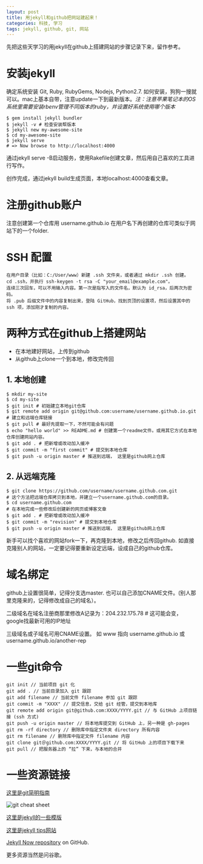 ```yaml
---
layout: post
title: 用jekyll和github把网站建起来！
categories: 科技, 学习
tags: jekyll, github, git, 网站
---
```

先把这些天学习的用jekyll在github上搭建网站的步骤记录下来，留作参考。

# 安装jekyll

确定系统安装 Git, Ruby, RubyGems, Nodejs, Python2.7. 如何安装，狗狗一搜就可以。mac上基本自带，注意update一下到最新版本。*注：注意苹果笔记本的OS系统里需要安装rbenv管理不同版本的ruby，并设置好系统使用哪个版本*

```
$ gem install jekyll bundler
$ jekyll -v # 检查安装帮版本
$ jekyll new my-awesome-site
$ cd my-awesome-site
$ jekyll serve
# => Now browse to http://localhost:4000
```

通过jekyll serve -B启动服务，使用Rakefile创建文章，然后用自己喜欢的工具进行写作。

创作完成，通过jekyll build生成页面，本地localhost:4000查看文章。

# 注册github账户

注意创建第一个仓库用 username.github.io 在用户名下再创建的仓库可类似于网站下的一个folder. 

# SSH 配置

```
在用户目录（比如：C:/User/www）新建 .ssh 文件夹，或者通过 mkdir .ssh 创建。
cd .ssh，并执行 ssh-keygen -t rsa -C "your_email@example.com"。
连续三次回车，可以不用输入内容。第一次是指写入的文件名，默认为 id_rsa，后两次为密码。
将 .pub 后缀文件中的内容复制出来，登陆 GitHub，找到页顶的设置项，然后设置其中的 ssh 项，添加刚才复制的内容。
```

# 两种方式在github上搭建网站

- 在本地建好网站，上传到github
- 从github上clone一个到本地，修改完传回

## 1. 本地创建

``` 
$ mkdir my-site
$ cd my-site
$ git init # 初始建立本地git仓库
$ git remote add origin git@github.com:username/username.github.io.git # 建立和远端仓库链接
$ git pull # 最好先提取一下，不然可能会有问题
$ echo "hello world" >> README.md # 创建第一个readme文件。或用其它方式在本地仓库创建网站内容。
$ git add . # 把新增或改动加入缓冲
$ git commit -m "first commit" # 提交到本地仓库
$ git push -u origin master # 推送到远端， 这里是github网上仓库
```

## 2. 从远端克隆

``` 
$ git clone https://github.com/username/username.github.com.git
# 这个方法把远端仓库拷贝到本地，并建立一个username.github.com的目录。
$ cd username.github.com
# 在本地完成一些修改后创建新的网页或博客文章
$ git add . # 把新增或改动加入缓冲
$ git commit -m "revision" # 提交到本地仓库
$ git push -u origin master # 推送到远端， 这里是github网上仓库
```

新手可以找个喜欢的网站fork一下，再克隆到本地，修改之后传回github. 如直接克隆别人的网站，一定要记得要重新设定远端，设成自己的github仓库。

# 域名绑定

github上设置很简单，记得分支选master. 也可以自己添加CNAME文件。(别人那里克隆来的，记得修改成自己的域名）。

二级域名在域名注册商那里修改A记录为：204.232.175.78 # 这可能会变，google找最新可用的IP地址

三级域名或子域名可用CNAME设置。 如 www 指向 username.github.io 或 username.github.io/another-rep


# 一些git命令

```
git init // 当前项目 git 化  
git add . // 当前目录加入 git 跟踪  
git add filename // 当前文件 filename 参加 git 跟踪  
git commit -m "XXXX" // 提交信息，交给 git 经管，提交到本地库  
git remote add origin git@github.com:XXXX/YYYY.git // 与 GitHub 上项目链接 (ssh 方式)  
git push -u origin master // 将本地库提交到 GitHub 上，另一种是 gh-pages  
git rm -rf directory // 删除库中指定文件夹 directory 所有内容  
git rm filename // 删除库中指定文件 filename 内容   
git clone git＠github.com:XXXX/YYYY.git // 将 GitHub 上的项目下载下来 
git pull // 把服务器上的 “拉” 下来，与本地的合并
```
# 一些资源链接
[这里是git简明指南](http://rogerdudler.github.io/git-guide/index.zh.html)

![git cheat sheet](http://byte.kde.org/~zrusin/git/git-cheat-sheet-large.png)

[这里是jekyll的一些模版](http://jekyllthemes.org)

[这里是jekyll tips网站](http://jekyll.tips)

[Jekyll Now repository](https://github.com/barryclark/jekyll-now) on GitHub.

更多资源当然是问谷歌。
